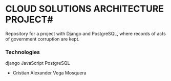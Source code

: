 # CLOUD SOLUTIONS ARCHITECTURE PROJECT#

Repository for a project with Django and PostgreSQL, where records of acts of government corruption are kept.

### Technologies ###

django
JavaScript
PostgreSQL


* Cristian Alexander Vega Mosquera
